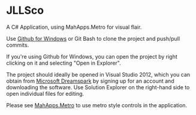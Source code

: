 JLLSco
======
A C# Application, using MahApps.Metro for visual flair.

Use <a href="http://windows.github.com/">Github for Windows</a> or Git Bash to clone the project and push/pull commits.

If you're using Github for Windows, you can open the project by right clicking on it and selecting "Open in Explorer".

The project should ideally be opened in Visual Studio 2012, which you can obtain from <a href="https://www.dreamspark.com/">Microsoft Dreamspark</a> by signing up for an account and downloading the software. Use Solution Explorer on the right-hand side to open individual files for editing.

Please see <a href="http://mahapps.com/MahApps.Metro/">MahApps.Metro</a> to use metro style controls in the application.


